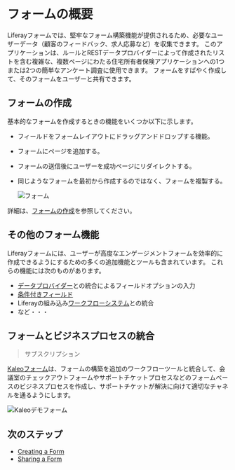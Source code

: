 # フォームの概要

Liferayフォームでは、堅牢なフォーム構築機能が提供されるため、必要なユーザーデータ（顧客のフィードバック、求人応募など）を収集できます。 このアプリケーションは、ルールとRESTデータプロバイダーによって作成されたリストを含む複雑な、複数ページにわたる住宅所有者保険アプリケーションへの1つまたは2つの簡単なアンケート調査に使用できます。 フォームをすばやく作成して、そのフォームをユーザーと共有できます。

## フォームの作成

基本的なフォームを作成するときの機能をいくつか以下に示します。

* フィールドをフォームレイアウトにドラッグアンドドロップする機能。
* フォームにページを追加する。
* フォームの送信後にユーザーを成功ページにリダイレクトする。
* 同じようなフォームを最初から作成するのではなく、フォームを複製する。

    ![フォーム](./introduction-to-forms/images/02.png)

詳細は、[フォームの作成](./creating-and-managing-forms/creating-forms.md)を参照してください。

## その他のフォーム機能

Liferayフォームには、ユーザーが高度なエンゲージメントフォームを効率的に作成できるようにするための多くの追加機能とツールも含まれています。 これらの機能には次のものがあります。

* [データプロバイダー](./data-providers/using-the-rest-data-provider-to-populate-form-options.md)との統合によるフィールドオプションの入力
* [条件付きフィールド](./creating-and-managing-forms/building-forms-with-conditional-fields.md)
* Liferayの組み込み[ワークフローシステム](./sharing-forms-and-managing-submissions/using-forms-with-a-workflow.md)との統合
* など・・・

## フォームとビジネスプロセスの統合

> サブスクリプション

[Kaleoフォーム](https://help.liferay.com/hc/en-us/articles/360028821952-Kaleo-Forms)は、フォームの構築を追加のワークフローツールと統合して、会議室のチェックアウトフォームやサポートチケットプロセスなどのフォームベースのビジネスプロセスを作成し、サポートチケットが解決に向けて適切なチャネルを通るようにします。

![Kaleoデモフォーム](./introduction-to-forms/images/01.png)

## 次のステップ

* [Creating a Form](./creating-and-managing-forms/creating-forms.md)
* [Sharing a Form](./sharing-forms-and-managing-submissions/sharing-forms.md)
